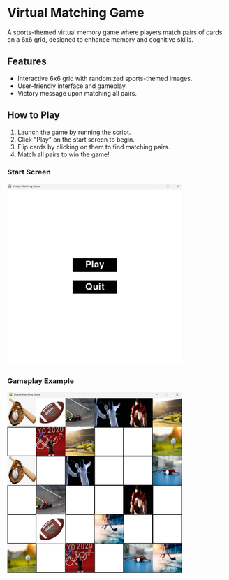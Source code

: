 # Virtual Matching Game

A sports-themed virtual memory game where players match pairs of cards on a 6x6 grid, designed to enhance memory and cognitive skills.

## Features
- Interactive 6x6 grid with randomized sports-themed images.
- User-friendly interface and gameplay.
- Victory message upon matching all pairs.

## How to Play
1. Launch the game by running the script.
2. Click "Play" on the start screen to begin.
3. Flip cards by clicking on them to find matching pairs.
4. Match all pairs to win the game!

### Start Screen
<img src="Play_img/Starting_view.png" alt="Start Screen of the Game" width="400"/>

### Gameplay Example
<img src="Play_img/playing_mg.png" alt="Gameplay Example" width="400"/>
